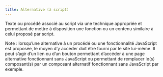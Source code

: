```yaml
---
title: Alternative (à script) 
---
```


Texte ou procédé associé au script via une technique appropriée et permettant
de mettre à disposition une fonction ou un contenu similaire à celui proposé
par script.

Note : lorsqu’une alternative à un procédé ou une fonctionnalité JavaScript
est proposée, le moyen d’y accéder doit être fourni par le site lui-même. Il
peut s’agir d’un lien ou d’un bouton permettant d’accéder à une page
alternative fonctionnant sans JavaScript ou permettant de remplacer le(s)
composant(s) par un composant alternatif fonctionnant sans JavaScript par
exemple.

